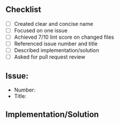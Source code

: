 ## Checklist
 - [ ] Created clear and concise name
 - [ ] Focused on one issue
 - [ ] Achieved 7/10 lint score on changed files
 - [ ] Referenced issue number and title
 - [ ] Described implementation/solution
 - [ ] Asked for pull request review

## Issue:
 - Number:
 - Title:

## Implementation/Solution


